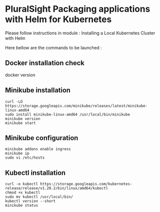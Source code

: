 # PluralSight Packaging applications with Helm for Kubernetes
 
Please follow instructions in module : Installing a Local Kubernetes Cluster with Helm

Here bellow are the commands to be launched :

## Docker installation check
docker version

## Minikube installation
```
curl -LO https://storage.googleapis.com/minikube/releases/latest/minikube-linux-amd64
sudo install minikube-linux-amd64 /usr/local/bin/minikube
minikube version
minikube start
```

## Minikube configuration
```
minikube addons enable ingress
minikube ip
sudo vi /etc/hosts
```

## Kubectl installation
```
curl -o kubectl https://storage.googleapis.com/kubernetes-release/release/v1.20.2/bin/linux/amd64/kubectl
chmod +x kubectl
sudo mv kubectl /usr/local/bin/
kubectl version --short
minikube status
```


